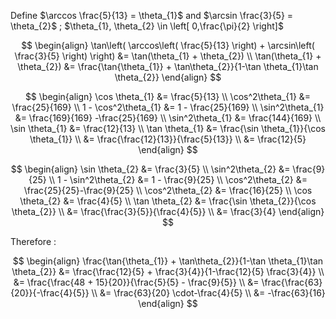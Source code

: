 Define $\arccos \frac{5}{13} = \theta_{1}$ and $\arcsin \frac{3}{5} = \theta_{2}$ ; $\theta_{1}, \theta_{2} \in \left[ 0,\frac{\pi}{2} \right]$

$$
\begin{align}
\tan\left( \arccos\left( \frac{5}{13} \right) + \arcsin\left( \frac{3}{5} \right) \right) &= \tan(\theta_{1} + \theta_{2}) \\
\tan(\theta_{1} + \theta_{2}) &= \frac{\tan{\theta_{1}} + \tan\theta_{2}}{1-\tan \theta_{1}\tan \theta_{2}}
\end{align}
$$

$$
\begin{align}
\cos \theta_{1} &= \frac{5}{13} \\
\cos^2\theta_{1} &= \frac{25}{169} \\
1 - \cos^2\theta_{1} &= 1 - \frac{25}{169} \\
\sin^2\theta_{1} &= \frac{169}{169} -\frac{25}{169} \\
\sin^2\theta_{1} &= \frac{144}{169} \\
\sin \theta_{1} &= \frac{12}{13} \\
\tan \theta_{1} &= \frac{\sin \theta_{1}}{\cos \theta_{1}} \\
&= \frac{\frac{12}{13}}{\frac{5}{13}} \\
&= \frac{12}{5}
\end{align}
$$

$$
\begin{align}
\sin \theta_{2} &= \frac{3}{5} \\
\sin^2\theta_{2} &= \frac{9}{25} \\
1 - \sin^2\theta_{2} &= 1 - \frac{9}{25} \\
\cos^2\theta_{2} &= \frac{25}{25}-\frac{9}{25} \\
\cos^2\theta_{2} &= \frac{16}{25} \\
\cos \theta_{2} &= \frac{4}{5} \\
\tan \theta_{2} &= \frac{\sin \theta_{2}}{\cos \theta_{2}} \\
&= \frac{\frac{3}{5}}{\frac{4}{5}} \\
&= \frac{3}{4}
\end{align}
$$

Therefore :

$$
\begin{align}
\frac{\tan{\theta_{1}} + \tan\theta_{2}}{1-\tan \theta_{1}\tan \theta_{2}} &= \frac{\frac{12}{5} + \frac{3}{4}}{1-\frac{12}{5} \frac{3}{4}} \\
&= \frac{\frac{48 + 15}{20}}{\frac{5}{5} - \frac{9}{5}} \\
&= \frac{\frac{63}{20}}{-\frac{4}{5}} \\
&= \frac{63}{20} \cdot-\frac{4}{5} \\
&= -\frac{63}{16}
\end{align}
$$
